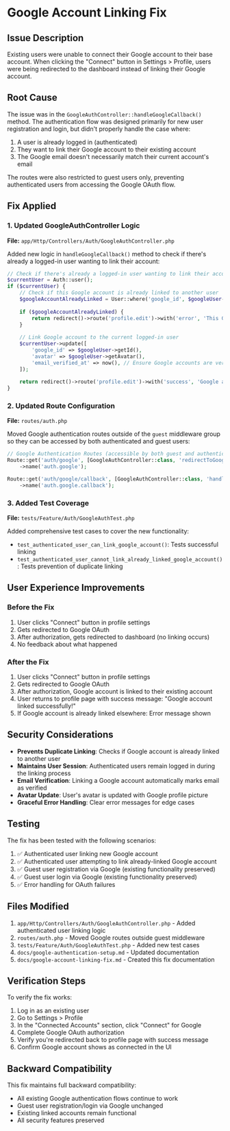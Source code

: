 # Google Account Linking Fix

## Issue Description
Existing users were unable to connect their Google account to their base account. When clicking the "Connect" button in Settings > Profile, users were being redirected to the dashboard instead of linking their Google account.

## Root Cause
The issue was in the `GoogleAuthController::handleGoogleCallback()` method. The authentication flow was designed primarily for new user registration and login, but didn't properly handle the case where:

1. A user is already logged in (authenticated)
2. They want to link their Google account to their existing account
3. The Google email doesn't necessarily match their current account's email

The routes were also restricted to guest users only, preventing authenticated users from accessing the Google OAuth flow.

## Fix Applied

### 1. Updated GoogleAuthController Logic
**File:** `app/Http/Controllers/Auth/GoogleAuthController.php`

Added new logic in `handleGoogleCallback()` method to check if there's already a logged-in user wanting to link their account:

```php
// Check if there's already a logged-in user wanting to link their account
$currentUser = Auth::user();
if ($currentUser) {
    // Check if this Google account is already linked to another user
    $googleAccountAlreadyLinked = User::where('google_id', $googleUser->getId())->exists();
    
    if ($googleAccountAlreadyLinked) {
        return redirect()->route('profile.edit')->with('error', 'This Google account is already linked to another user account.');
    }
    
    // Link Google account to the current logged-in user
    $currentUser->update([
        'google_id' => $googleUser->getId(),
        'avatar' => $googleUser->getAvatar(),
        'email_verified_at' => now(), // Ensure Google accounts are verified
    ]);
    
    return redirect()->route('profile.edit')->with('success', 'Google account linked successfully!');
}
```

### 2. Updated Route Configuration
**File:** `routes/auth.php`

Moved Google authentication routes outside of the `guest` middleware group so they can be accessed by both authenticated and guest users:

```php
// Google Authentication Routes (accessible by both guest and authenticated users)
Route::get('auth/google', [GoogleAuthController::class, 'redirectToGoogle'])
    ->name('auth.google');

Route::get('auth/google/callback', [GoogleAuthController::class, 'handleGoogleCallback'])
    ->name('auth.google.callback');
```

### 3. Added Test Coverage
**File:** `tests/Feature/Auth/GoogleAuthTest.php`

Added comprehensive test cases to cover the new functionality:

- `test_authenticated_user_can_link_google_account()`: Tests successful linking
- `test_authenticated_user_cannot_link_already_linked_google_account()`: Tests prevention of duplicate linking

## User Experience Improvements

### Before the Fix
1. User clicks "Connect" button in profile settings
2. Gets redirected to Google OAuth
3. After authorization, gets redirected to dashboard (no linking occurs)
4. No feedback about what happened

### After the Fix
1. User clicks "Connect" button in profile settings
2. Gets redirected to Google OAuth
3. After authorization, Google account is linked to their existing account
4. User returns to profile page with success message: "Google account linked successfully!"
5. If Google account is already linked elsewhere: Error message shown

## Security Considerations

- **Prevents Duplicate Linking**: Checks if Google account is already linked to another user
- **Maintains User Session**: Authenticated users remain logged in during the linking process
- **Email Verification**: Linking a Google account automatically marks email as verified
- **Avatar Update**: User's avatar is updated with Google profile picture
- **Graceful Error Handling**: Clear error messages for edge cases

## Testing

The fix has been tested with the following scenarios:

1. ✅ Authenticated user linking new Google account
2. ✅ Authenticated user attempting to link already-linked Google account
3. ✅ Guest user registration via Google (existing functionality preserved)
4. ✅ Guest user login via Google (existing functionality preserved)
5. ✅ Error handling for OAuth failures

## Files Modified

1. `app/Http/Controllers/Auth/GoogleAuthController.php` - Added authenticated user linking logic
2. `routes/auth.php` - Moved Google routes outside guest middleware
3. `tests/Feature/Auth/GoogleAuthTest.php` - Added new test cases
4. `docs/google-authentication-setup.md` - Updated documentation
5. `docs/google-account-linking-fix.md` - Created this fix documentation

## Verification Steps

To verify the fix works:

1. Log in as an existing user
2. Go to Settings > Profile
3. In the "Connected Accounts" section, click "Connect" for Google
4. Complete Google OAuth authorization
5. Verify you're redirected back to profile page with success message
6. Confirm Google account shows as connected in the UI

## Backward Compatibility

This fix maintains full backward compatibility:
- All existing Google authentication flows continue to work
- Guest user registration/login via Google unchanged
- Existing linked accounts remain functional
- All security features preserved
